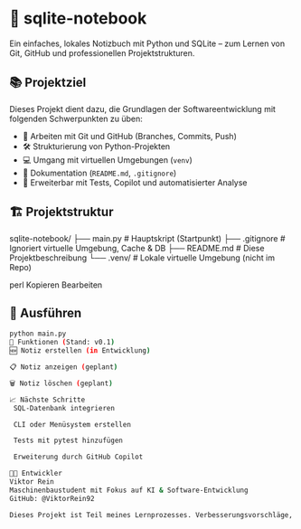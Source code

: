 # 📝 sqlite-notebook
Ein einfaches, lokales Notizbuch mit Python und SQLite – zum Lernen von Git, GitHub und professionellen Projektstrukturen.

## 📚 Projektziel
Dieses Projekt dient dazu, die Grundlagen der Softwareentwicklung mit folgenden Schwerpunkten zu üben:

- 🧠 Arbeiten mit Git und GitHub (Branches, Commits, Push)
- 🛠️ Strukturierung von Python-Projekten
- 💻 Umgang mit virtuellen Umgebungen (`venv`)
- 📄 Dokumentation (`README.md`, `.gitignore`)
- 🐍 Erweiterbar mit Tests, Copilot und automatisierter Analyse

## 🏗️ Projektstruktur
sqlite-notebook/
├── main.py # Hauptskript (Startpunkt)
├── .gitignore # Ignoriert virtuelle Umgebung, Cache & DB
├── README.md # Diese Projektbeschreibung
└── .venv/ # Lokale virtuelle Umgebung (nicht im Repo)

perl
Kopieren
Bearbeiten

## 🚀 Ausführen
```bash
python main.py
🔧 Funktionen (Stand: v0.1)
🆕 Notiz erstellen (in Entwicklung)

📋 Notiz anzeigen (geplant)

🗑 Notiz löschen (geplant)

📈 Nächste Schritte
 SQL-Datenbank integrieren

 CLI oder Menüsystem erstellen

 Tests mit pytest hinzufügen

 Erweiterung durch GitHub Copilot

👨‍🔧 Entwickler
Viktor Rein
Maschinenbaustudent mit Fokus auf KI & Software-Entwicklung
GitHub: @ViktorRein92

Dieses Projekt ist Teil meines Lernprozesses. Verbesserungsvorschläge, Pull Requests und Feedback sind willkommen! 🙌
